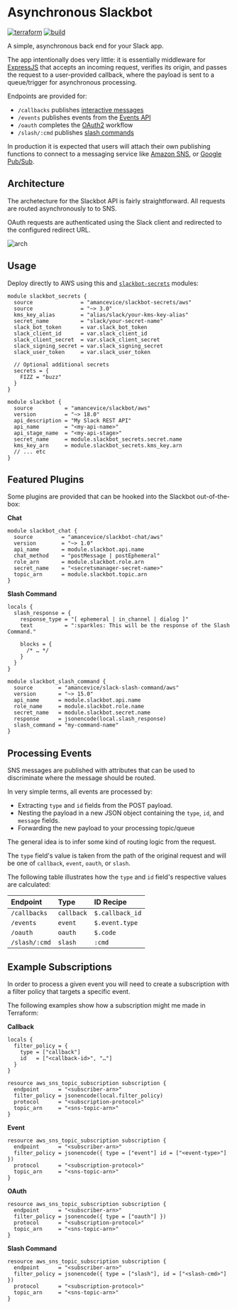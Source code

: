 # Asynchronous Slackbot

[![terraform](https://img.shields.io/github/v/tag/amancevice/terraform-aws-slackbot?color=62f&label=version&logo=terraform&style=flat-square)](https://registry.terraform.io/modules/amancevice/serverless-pypi/aws)
[![build](https://img.shields.io/github/workflow/status/amancevice/terraform-aws-slackbot/Test?logo=github&style=flat-square)](https://github.com/amancevice/terraform-aws-slackbot/actions)

A simple, asynchronous back end for your Slack app.

The app intentionally does very little: it is essentially middleware for [ExpressJS](https://expressjs.com) that accepts an incoming request, verifies its origin, and passes the request to a user-provided callback, where the payload is sent to a queue/trigger for asynchronous processing.

Endpoints are provided for:

- `/callbacks` publishes [interactive messages](https://api.slack.com/interactive-messages)
- `/events` publishes events from the [Events API](https://api.slack.com/events-api)
- `/oauth` completes the [OAuth2](https://api.slack.com/docs/oauth) workflow
- `/slash/:cmd` publishes [slash commands](https://api.slack.com/slash-commands)

In production it is expected that users will attach their own publishing functions to connect to a messaging service like [Amazon SNS](https://aws.amazon.com/sns/), or [Google Pub/Sub](https://cloud.google.com/pubsub/docs/).

## Architecture

The archetecture for the Slackbot API is fairly straightforward. All requests are routed asynchronously to to SNS.

OAuth requests are authenticated using the Slack client and redirected to the configured redirect URL.

<img alt="arch" src="https://github.com/amancevice/slackend/raw/master/docs/aws.png"/>

## Usage

Deploy directly to AWS using this and [`slackbot-secrets`](https://github.com/amancevice/terraform-aws-slackbot-secrets) modules:


```hcl
module slackbot_secrets {
  source               = "amancevice/slackbot-secrets/aws"
  source               = "~> 3.0"
  kms_key_alias        = "alias/slack/your-kms-key-alias"
  secret_name          = "slack/your-secret-name"
  slack_bot_token      = var.slack_bot_token
  slack_client_id      = var.slack_client_id
  slack_client_secret  = var.slack_client_secret
  slack_signing_secret = var.slack_signing_secret
  slack_user_token     = var.slack_user_token

  // Optional additional secrets
  secrets = {
    FIZZ = "buzz"
  }
}

module slackbot {
  source          = "amancevice/slackbot/aws"
  version         = "~> 18.0"
  api_description = "My Slack REST API"
  api_name        = "<my-api-name>"
  api_stage_name  = "<my-api-stage>"
  secret_name     = module.slackbot_secrets.secret.name
  kms_key_arn     = module.slackbot_secrets.kms_key.arn
  // ... etc
}
```

## Featured Plugins

Some plugins are provided that can be hooked into the Slackbot out-of-the-box:

**Chat**

```hcl
module slackbot_chat {
  source         = "amancevice/slackbot-chat/aws"
  version        = "~> 1.0"
  api_name       = module.slackbot.api.name
  chat_method    = "postMessage | postEphemeral"
  role_arn       = module.slackbot.role.arn
  secret_name    = "<secretsmanager-secret-name>"
  topic_arn      = module.slackbot.topic.arn
}
```

**Slash Command**

```hcl
locals {
  slash_response = {
    response_type = "[ ephemeral | in_channel | dialog ]"
    text          = ":sparkles: This will be the response of the Slash Command."

    blocks = {
      /* … */
    }
  }
}

module slackbot_slash_command {
  source        = "amancevice/slack-slash-command/aws"
  version       = "~> 15.0"
  api_name      = module.slackbot.api.name
  role_name     = module.slackbot.role.name
  secret_name   = module.slackbot.secret.name
  response      = jsonencode(local.slash_response)
  slash_command = "my-command-name"
}
```

## Processing Events

SNS messages are published with attributes that can be used to discriminate where the message should be routed.

In very simple terms, all events are processed by:

- Extracting `type` and `id` fields from the POST payload.
- Nesting the payload in a new JSON object containing the `type`, `id`, and `message` fields.
- Forwarding the new payload to your processing topic/queue

The general idea is to infer some kind of routing logic from the request.

The `type` field's value is taken from the path of the original request and will be one of `callback`, `event`, `oauth`, or `slash`.

The following table illustrates how the `type` and `id` field's respective values are calculated:

| Endpoint      | Type       | ID Recipe       |
|:------------- |:---------- |:--------------- |
| `/callbacks`  | `callback` | `$.callback_id` |
| `/events`     | `event`    | `$.event.type`  |
| `/oauth`      | `oauth`    | `$.code`        |
| `/slash/:cmd` | `slash`    | `:cmd`          |

## Example Subscriptions

In order to process a given event you will need to create a subscription with a filter policy that targets a specific event.

The following examples show how a subscription might me made in Terraform:

**Callback**

```hcl
locals {
  filter_policy = {
    type = ["callback"]
    id   = ["<callback-id>", "…"]
  }
}

resource aws_sns_topic_subscription subscription {
  endpoint      = "<subscriber-arn>"
  filter_policy = jsonencode(local.filter_policy)
  protocol      = "<subscription-protocol>"
  topic_arn     = "<sns-topic-arn>"
}
```

**Event**

```hcl
resource aws_sns_topic_subscription subscription {
  endpoint      = "<subscriber-arn>"
  filter_policy = jsonencode({ type = ["event"] id = ["<event-type>"] })
  protocol      = "<subscription-protocol>"
  topic_arn     = "<sns-topic-arn>"
}
```

**OAuth**

```hcl
resource aws_sns_topic_subscription subscription {
  endpoint      = "<subscriber-arn>"
  filter_policy = jsonencode({ type = ["oauth"] })
  protocol      = "<subscription-protocol>"
  topic_arn     = "<sns-topic-arn>"
}
```

**Slash Command**

```hcl
resource aws_sns_topic_subscription subscription {
  endpoint      = "<subscriber-arn>"
  filter_policy = jsonencode({ type = ["slash"], id = ["<slash-cmd>"] })
  protocol      = "<subscription-protocol>"
  topic_arn     = "<sns-topic-arn>"
}
```
